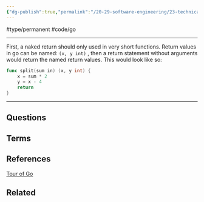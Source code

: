 ```yaml
---
{"dg-publish":true,"permalink":"/20-29-software-engineering/23-technical-fundamentals/22-03-go/what-is-a-naked-return-in-go/","created":"2023-08-04T07:54:42.225-05:00","updated":"2023-08-04T07:59:09.552-05:00"}
---
```


#type/permanent #code/go

---
First, a naked return should only used in very short functions. 
Return values in go can be named: `(x, y int)` , then a return statement without arguments would return the named return values. This would look like so:

```go
func split(sum in) (x, y int) {
	x = sum * 2
	y = x - 4
	return
}
```
---
## Questions
## Terms
## References
[Tour of Go](https://go.dev/tour/basics/7)
## Related